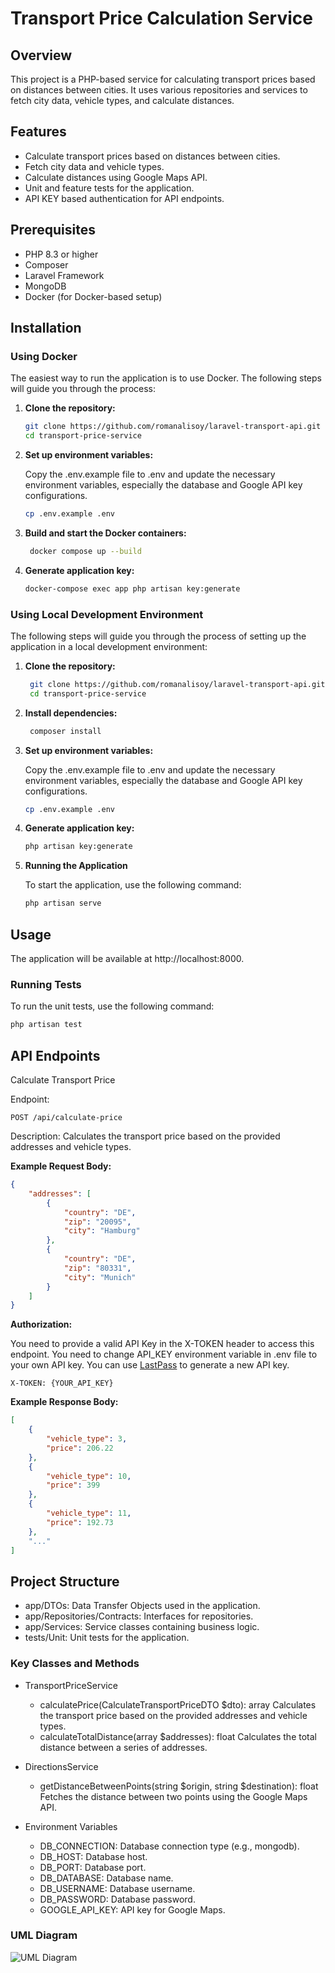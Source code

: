 # Transport Price Calculation Service

## Overview

This project is a PHP-based service for calculating transport prices based on distances between cities. It uses various repositories and services to fetch city data, vehicle types, and calculate distances.

## Features

- Calculate transport prices based on distances between cities.
- Fetch city data and vehicle types.
- Calculate distances using Google Maps API.
- Unit and feature tests for the application.
- API KEY based authentication for API endpoints.

## Prerequisites

- PHP 8.3 or higher
- Composer
- Laravel Framework
- MongoDB
- Docker (for Docker-based setup)

## Installation

### Using Docker

The easiest way to run the application is to use Docker. The following steps will guide you through the process:
1. **Clone the repository:**
   ```sh
   git clone https://github.com/romanalisoy/laravel-transport-api.git
   cd transport-price-service
   ```
   
2. **Set up environment variables:**

   Copy the .env.example file to .env and update the necessary environment variables, especially the database and Google API key configurations.
    ```sh
    cp .env.example .env
    ```
   
3. **Build and start the Docker containers:**
   ```sh
    docker compose up --build
   ```
4. **Generate application key:**
    ```sh
    docker-compose exec app php artisan key:generate
    ```

### Using Local Development Environment

The following steps will guide you through the process of setting up the application in a local development environment:

1. **Clone the repository:**
   ```sh
    git clone https://github.com/romanalisoy/laravel-transport-api.git
    cd transport-price-service
   ```

2. **Install dependencies:**
   ```sh
    composer install
   ``` 
3. **Set up environment variables:**

   Copy the .env.example file to .env and update the necessary environment variables, especially the database and Google API key configurations.
    ```sh
    cp .env.example .env
    ```
4. **Generate application key:**
    ```sh
    php artisan key:generate
    ```
5. **Running the Application**

    To start the application, use the following command:
    ```sh
    php artisan serve
    ```

## Usage
The application will be available at http://localhost:8000.  

### Running Tests
To run the unit tests, use the following command:
```sh
php artisan test
```

## API Endpoints
Calculate Transport Price

Endpoint: 
```http request
POST /api/calculate-price
```

Description: Calculates the transport price based on the provided addresses and vehicle types. 

__**Example Request Body:**__
```json
{
    "addresses": [
        {
            "country": "DE",
            "zip": "20095",
            "city": "Hamburg"
        },
        {
            "country": "DE",
            "zip": "80331",
            "city": "Munich"
        }
    ]
}
```

__**Authorization:**__

You need to provide a valid API Key in the X-TOKEN header to access this endpoint. You need to change API_KEY environment variable in .env file to your own API key. You can use [LastPass](https://www.lastpass.com/features/password-generator) to generate a new API key.
```env
X-TOKEN: {YOUR_API_KEY}
```

__**Example Response Body:**__
```json
[
    {
        "vehicle_type": 3,
        "price": 206.22
    },
    {
        "vehicle_type": 10,
        "price": 399
    },
    {
        "vehicle_type": 11,
        "price": 192.73
    },
    "..."
]
```


## Project Structure
- app/DTOs: Data Transfer Objects used in the application.
- app/Repositories/Contracts: Interfaces for repositories.
- app/Services: Service classes containing business logic.
- tests/Unit: Unit tests for the application.

### **Key Classes and Methods**

- TransportPriceService
    - calculatePrice(CalculateTransportPriceDTO $dto): array Calculates the transport price based on the provided addresses and vehicle types.
    - calculateTotalDistance(array $addresses): float Calculates the total distance between a series of addresses.
- DirectionsService
    - getDistanceBetweenPoints(string $origin, string $destination): float Fetches the distance between two points using the Google Maps API.

- Environment Variables
    - DB_CONNECTION: Database connection type (e.g., mongodb).
    - DB_HOST: Database host.
    - DB_PORT: Database port.
    - DB_DATABASE: Database name.
    - DB_USERNAME: Database username.
    - DB_PASSWORD: Database password.
    - GOOGLE_API_KEY: API key for Google Maps.


### **UML Diagram**

![UML Diagram](https://www.plantuml.com/plantuml/svg/ZLHDZzCm4BttLrYh7hg2QkyveEss73XjnKPS448ccIsZTUp8CmO5n7_7DKbsJAsekIL-7szU9hadrfv3PrQzRbxq2THDxRMbtdbMHuyDgBqsJJ2QqLdr1Fv7V7QZVgzKl1gZYTHCIFWHCYBErvjcL804s4o2a1CFzQDQj-nkAwMzrqE1NplMve34saQTX59htROUY80YyTaupOduPoKI7j13Snw02kbEm9Fa0_1F07jqQ9asn1xjIQsTnnFQjsgwRu4ORIeajnIEkt-XuanP4IvOzcAoNzYBK-JXGcYXB24yTr09vyzVBflOHu-Fq3j2TdwG4izesuTX7leSvdNac3FUYAFRAabT6do2xzWOg8SUSXzHzywOJHGGq79GIREwWsgCaFMtTwqyo9kU3vPoPZQX-mQ-KcZvzM675hlGJUzQc11_VUaAQrV-9BRRTuLLh5GWe6NQqXfSny_V-rKSKL6PcelEFX7YWOEt2LMM-TyWvooDcvXYowT0iVdv5xOxVb3lRTkdxpZ_MUspVz44aYjmV7ogrPtkyQwPiDi-WhCbBSkaREL2vvJtODlGcRy0)
